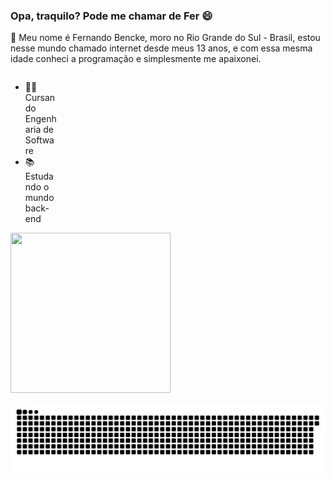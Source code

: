 ### Opa, traquilo? Pode me chamar de Fer 😄

<p>👤 Meu nome é Fernando Bencke, moro no Rio Grande do Sul - Brasil, estou nesse mundo chamado internet desde meus 13 anos, e com essa mesma idade conheci a programação e simplesmente me apaixonei.</p>

<ul style="display: inline-block; width: 10%;">
    <li>👩‍💻 Cursando Engenharia de Software</li>
    <li>📚 Estudando o mundo back-end</li>
</ul>

<div style="display: inline-block; width: 90%;" >
<image style="width: 256px; height: 256px;" src="https://media.discordapp.net/attachments/947502692983509033/1095057216391872552/enomenda_fer.png">
</div>
    
![Snake animation](https://github.com/yooout/yooout/blob/output/github-contribution-grid-snake.svg)
